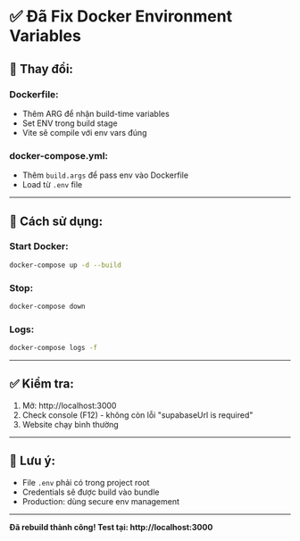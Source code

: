 # ✅ Đã Fix Docker Environment Variables

## 🔧 Thay đổi:

### Dockerfile:
- Thêm ARG để nhận build-time variables
- Set ENV trong build stage
- Vite sẽ compile với env vars đúng

### docker-compose.yml:
- Thêm `build.args` để pass env vào Dockerfile
- Load từ `.env` file

---

## 🎯 Cách sử dụng:

### Start Docker:
```bash
docker-compose up -d --build
```

### Stop:
```bash
docker-compose down
```

### Logs:
```bash
docker-compose logs -f
```

---

## ✅ Kiểm tra:

1. Mở: http://localhost:3000
2. Check console (F12) - không còn lỗi "supabaseUrl is required"
3. Website chạy bình thường

---

## 📝 Lưu ý:

- File `.env` phải có trong project root
- Credentials sẽ được build vào bundle
- Production: dùng secure env management

---

**Đã rebuild thành công! Test tại: http://localhost:3000**
